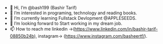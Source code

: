- 👋 Hi, I’m @bash199 (Bashir Tarif)
- 👀 I’m interested in programing, technology and reading books.
- 🌱 I’m currently learning Fullstack Devlopment @APPLESEEDS. 
- 💞️ I’m looking forward to Start working in my dream job.
- 📫 How to reach me linkedin ->(https://www.linkedin.com/in/bashir-tarif-08850b24b), instagram-> (https://www.instagram.com/basheertf/).

<!---
bash199/bash199 is a ✨ special ✨ repository because its `README.md` (this file) appears on your GitHub profile.
You can click the Preview link to take a look at your changes.
--->
